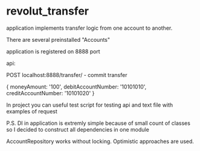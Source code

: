 # revolut_transfer

application implements transfer logic from one account to another.

There are several preinstalled "Accounts" 


application is registered on 8888 port

api:

POST localhost:8888/transfer/ - commit transfer

{ moneyAmount: '100', debitAccountNumber: '10101010', creditAccountNumber: '10101020' }

In project you can useful test script for testing api and text file with examples of request

P.S. DI in application is extremly simple because of small count of classes so I decided to construct all dependencies in one module

AccountRepository works without locking. Optimistic approaches are used.
